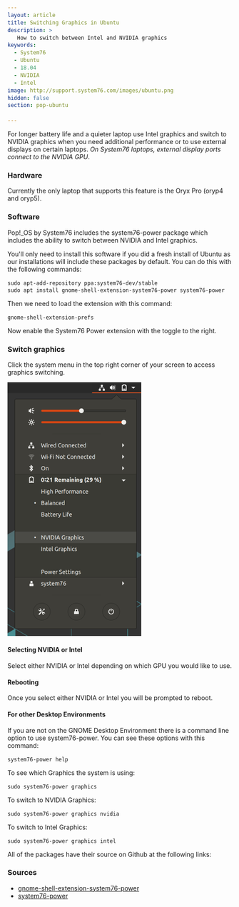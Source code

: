 ```yaml
---
layout: article
title: Switching Graphics in Ubuntu
description: >
   How to switch between Intel and NVIDIA graphics
keywords:
  - System76
  - Ubuntu
  - 18.04
  - NVIDIA
  - Intel
image: http://support.system76.com/images/ubuntu.png
hidden: false
section: pop-ubuntu

---
```


For longer battery life and a quieter laptop use Intel graphics and switch to NVIDIA graphics when you need additional performance or to use external displays on certain laptops. _On System76 laptops, external display ports connect to the NVIDIA GPU_.

### Hardware

Currently the only laptop that supports this feature is the Oryx Pro (oryp4 and oryp5).

### Software

Pop!_OS by System76 includes the system76-power package which includes the ability to switch between NVIDIA and Intel graphics.

You'll only need to install this software if you did a fresh install of Ubuntu as our installations will include these packages by default. You can do this with the following commands:

```
sudo apt-add-repository ppa:system76-dev/stable
sudo apt install gnome-shell-extension-system76-power system76-power
```

Then we need to load the extension with this command:

```
gnome-shell-extension-prefs
```

Now enable the System76 Power extension with the toggle to the right.

### Switch graphics

Click the system menu in the top right corner of your screen to access graphics switching.

![Graphics](/images/graphics-switch-ubuntu/system-menu.png)

#### Selecting NVIDIA or Intel

Select either NVIDIA or Intel depending on which GPU you would like to use.

#### Rebooting

Once you select either NVIDIA or Intel you will be prompted to reboot.

#### For other Desktop Environments

If you are not on the GNOME Desktop Environment there is a command line option to use system76-power. You can see these options with this command:

```
system76-power help
```

To see which Graphics the system is using:

```
sudo system76-power graphics
```

To switch to NVIDIA Graphics:

```
sudo system76-power graphics nvidia
```

To switch to Intel Graphics:

```
sudo system76-power graphics intel
```

All of the packages have their source on Github at the following links:

### Sources

- [gnome-shell-extension-system76-power](https://github.com/pop-os/gnome-shell-extension-system76-power)
- [system76-power](https://github.com/pop-os/system76-power)
